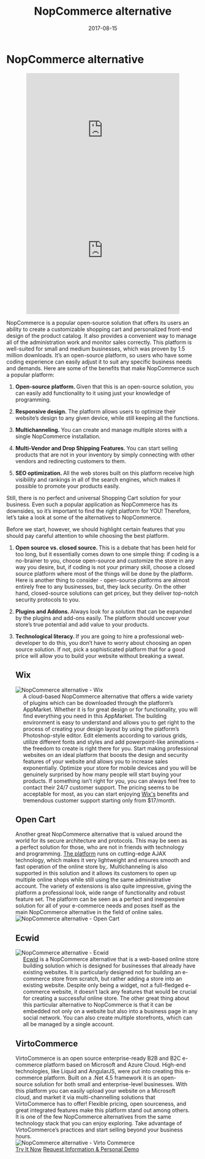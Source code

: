 ﻿---
title: NopCommerce alternative
description:  NopCommerce is a popular open-source solution that offers its users an ability to create a customizable shopping cart and personalized front-end design of the product catalog.
date: 2017-08-15
canonical: https://virtocommerce.com/glossary/nopcommerce-alternative
permalink: glossary/nopcommerce-alternative
ogimage: ../../assets/images/nopcommerce-alternative.jpg
ogtitle: NopCommerce alternative
ogsitename: Virtocommerce
twittercard: summary
twittertitle: NopCommerce alternative
twitterdescription: NopCommerce is a popular open-source solution that offers its users an ability to create a customizable shopping cart and personalized front-end design of the product catalog.
twitterimage: ../../assets/images/nopcommerce-alternative.jpg
twittersite: Virtocommerce
layout: glossary
tags:
- NopCommerce platform
- ecommerce platform
- virtocommerce
---
<div class="business-cnt">
    <div class="head __cart">
        <h1 class="title">NopCommerce alternative</h1>
    </div>
    <div style="text-align: center;">
        <iframe width="400" height="315" src="https://www.youtube.com/embed/QpRG-HOlrbc?ecver=1" frameborder="0" allowfullscreen></iframe>
        <iframe width="400" height="315" src="https://www.youtube.com/embed/22BMH86RQys?ecver=1" frameborder="0" allowfullscreen></iframe>
    </div>
    <div class="text">
        <p> NopCommerce is a popular open-source solution that offers its users an ability to create a customizable shopping cart and personalized front-end design of the product catalog. It also provides a convenient way to manage all of the administration work and monitor sales correctly. This platform is well-suited for small and medium businesses, which was proven by 1.5 million downloads.  It’s an open-source platform, so users who have  some coding experience can easily adjust it to suit any specific business needs and demands.  Here are some of the benefits that make NopCommerce such a popular platform:</p>
        <ol>
            <li><strong> Open-source platform. </strong> Given that this is an open-source solution, you can easily add functionality to it using just your knowledge of programming. </p>
            <li><strong> Responsive design.</strong> The platform allows users to optimize their website’s design to any given device, while still keeping all the functions. </p>
            <li><strong> Multichanneling.</strong> You can create and manage multiple stores with a single NopCommerce installation. </p>
            <li><strong> Multi-Vendor and Drop Shipping Features. </strong> You can start selling products that are not in your inventory by simply connecting with other vendors and redirecting customers to them.</p>
            <li><strong> SEO optimization. </strong> All the web stores built on this platform receive high visibility and rankings in all of the search engines, which makes it possible to promote your products easily.</p>
     </div>
     <div class="text">
            <p>Still, there is no perfect and universal Shopping Cart solution for your business. Even such a popular application as NopCommerce has its downsides, so it’s important to find the right platform for YOU! Therefore, let’s take a look at some of the alternatives to NopCommerce. </p>
            <p>Before we start, however, we should highlight certain features that you should pay careful attention to while choosing the best platform. </p>
        <ol>
            <li><strong> Open source vs. closed source.  </strong> This is a debate that has been held for too long, but it essentially comes down to one simple thing: if coding is a no-brainer to you, choose open-source and customize the store in any way you desire, but, if coding is not your primary skill, choose a closed source platform where most of the things will be done by the platform. Here is another thing to consider - open-source platforms are almost entirely free to any businesses, but, they lack security. On the other hand, closed-source solutions can get pricey, but they deliver top-notch security protocols to you.</p>
            <li><strong> Plugins and Addons. </strong> Always look for a solution that can be expanded by the plugins and add-ons easily. The platform should uncover your store’s true potential and add value to your products. </p>
            <li><strong> Technological literacy. </strong> If you are going to hire a professional web-developer to do this, you don’t have to worry about choosing an open source solution. If not, pick a sophisticated platform that for a good price will allow you to build your website without breaking a sweat. </p>
            <h2>Wix</h2>
    <div class="col-w">
        <div class="col __col-30">
            <img alt="NopCommerce alternative - Wix" src="assets/images/wix.jpg" />
        </div>
        <div class="col __col-70 text" style="margin-top: 0; padding-left: 20px;">
         A cloud-based NopCommerce alternative that offers a wide variety of plugins which can be downloaded through the platform’s AppMarket. Whether it is for great design or for functionality, you will find everything you need in this AppMarket.  The building environment is easy to understand and allows you to get right to the process of creating your design layout by using the platform’s Photoshop-style editor. Edit elements according to various grids, utilize different fonts and styles and add powerpoint-like animations – the freedom to create is right there for you. Start making professional websites on an ideal platform that boosts the design and security features of your website and allows you to increase sales exponentially. Optimize your store for mobile devices and you will be genuinely surprised by how many people will start buying your products. If something isn’t right for you, you can always feel free to contact their 24/7 customer support. The pricing seems to be acceptable for most, as you can start enjoying <a href="https://www.wix.com/" rel="nofollow">Wix's</a> benefits and tremendous customer support starting only from $17/month.
        </div>
    </div>
    <h2>Open Cart</h2>
    <div class="col-w">
        <div class="col __col-70 text" style="margin-top: 0; padding-right: 20px;">
        Another great NopCommerce alternative that is valued around the world for its secure architecture and protocols. This may be seen as a perfect solution for those, who are not in friends with technology and programming. <a href="https://www.opencart.com/" rel="nofollow">The platform</a> runs on cutting-edge AJAX technology, which makes it very lightweight and ensures smooth and fast operation of the online store by,. Multichanneling is also  supported in this solution and it allows its customers to open up multiple online shops while still using the same administrative account. The variety of extensions is also quite impressive, giving the platform a professional look, wide range of functionality and robust feature set. The platform can be seen as a perfect and inexpensive solution for all of your e-commerce needs and poses itself as the main NopCommerce alternative in the field of online sales. 
        </div>
        <div class="col __col-30">
            <img alt="NopCommerce alternative - Open Cart" src="assets/images/opencart.jpg" />
        </div>
    </div>
    <h2>Ecwid</h2>
    <div class="col-w">
        <div class="col __col-30">
            <img alt="NopCommerce alternative - Ecwid" src="assets/images/ecwid.jpg" />
        </div>
        <div class="col __col-70 text" style="margin-top: 0; padding-left: 20px;">
         <a href="https://www.ecwid.com/" rel="nofollow">Ecwid</a> is a NopCommerce alternative that is a web-based online store building solution which is designed for businesses that already have existing websites. It is particularly designed not for building an e-commerce store from scratch, but rather adding a store into an existing website. Despite only being a widget, not a full-fledged e-commerce website, it doesn’t lack any features that would be crucial for creating a successful online store. The other great thing about this particular alternative to NopCommerce is that it can be embedded not only on a website but also into a business page in any social network. You can also create multiple storefronts, which can all be managed by a single account. 
        </div>
    </div>
    <h2>VirtoCommerce</h2>
    <div class="col-w">
        <div class="col __col-70 text" style="margin-top: 0; padding-right: 20px;">
        VirtoCommerce is an open source enterprise-ready B2B and B2C e-commerce platform based on Microsoft and Azure Cloud. High-end technologies, like Liquid and AngularJS, were put into creating this e-commerce platform. Built on a .Net 4.5 framework it is an open-source solution for both small and enterprise-level businesses. With this platform you can easily upload your website on a Microsoft cloud, and market it via multi-channelling solutions that VirtoCommerce has to offer! Flexible pricing, open sourceness, and great integrated features make this platform stand out among others. It is one of the few NopCommerce alternatives from the same technology stack that you can enjoy exploring. Take advantage of VirtoCommerce’s practices and start selling beyond your business hours. 
        </div>
        <div class="col __col-30">
            <img alt="NopCommerce alternative - Virto Commerce" src="assets/images/virto-commerce-screen.jpg" />
        </div>
    </div>
     <div class="buttons">
        <a class="button fill" href="/try-now">Try It Now</a>
        <a class="button fill" href="/contact-us">Request Information & Personal Demo</a>
    </div>
</div>

